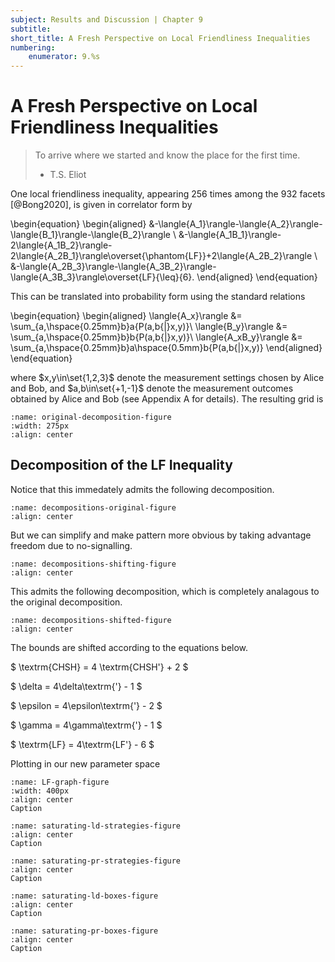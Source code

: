 ```yaml
---
subject: Results and Discussion | Chapter 9
subtitle:
short_title: A Fresh Perspective on Local Friendliness Inequalities
numbering: 
    enumerator: 9.%s
---
```


# A Fresh Perspective on Local Friendliness Inequalities

> To arrive where we started and know the place for the first time.
> - T.S. Eliot

One local friendliness inequality, appearing 256 times among the 932 facets [@Bong2020], is given in correlator form by

\begin{equation}
\begin{aligned}
    &-\langle{A_1}\rangle-\langle{A_2}\rangle-\langle{B_1}\rangle-\langle{B_2}\rangle \\
    &-\langle{A_1B_1}\rangle-2\langle{A_1B_2}\rangle-2\langle{A_2B_1}\rangle\overset{\phantom{LF}}+2\langle{A_2B_2}\rangle \\
    &-\langle{A_2B_3}\rangle-\langle{A_3B_2}\rangle-\langle{A_3B_3}\rangle\overset{LF}{\leq}{6}.
\end{aligned}
\end{equation}

This can be translated into probability form using the standard relations

\begin{equation}
\begin{aligned}
    \langle{A_x}\rangle &= \sum_{a,\hspace{0.25mm}b}a{P(a,b{|}x,y)}\\
    \langle{B_y}\rangle &= \sum_{a,\hspace{0.25mm}b}b{P(a,b{|}x,y)}\\
    \langle{A_xB_y}\rangle &= \sum_{a,\hspace{0.25mm}b}a\hspace{0.5mm}b{P(a,b{|}x,y)}
\end{aligned}
\end{equation}

where $x,y\in\set{1,2,3}$ denote the measurement settings chosen by Alice and Bob, and $a,b\in\set{+1,-1}$ denote the measurement outcomes obtained by Alice and Bob (see Appendix A for details). The resulting grid is

```{figure} LF-grid-original.JPG
:name: original-decomposition-figure
:width: 275px
:align: center
```

## Decomposition of the LF Inequality

Notice that this immedately admits the following decomposition.

```{figure} decompositions-original.JPG
:name: decompositions-original-figure
:align: center
```

But we can simplify and make pattern more obvious by taking advantage freedom due to no-signalling.

```{figure} decompositions-shifting.JPG
:name: decompositions-shifting-figure
:align: center
```

This admits the following decomposition, which is completely analagous to the original decomposition.

```{figure} decompositions-shifted.JPG
:name: decompositions-shifted-figure
:align: center
```
The bounds are shifted according to the equations below.

$ \textrm{CHSH} = 4 \textrm{CHSH'} + 2 $


$ \delta = 4\delta\textrm{'} - 1 $


$ \epsilon = 4\epsilon\textrm{'} - 2 $


$ \gamma = 4\gamma\textrm{'} - 1 $


$ \textrm{LF} = 4\textrm{LF'} - 6 $


Plotting in our new parameter space

```{figure} LFgraph.JPG
:name: LF-graph-figure
:width: 400px
:align: center
Caption
```

```{figure} saturating-ld-strategies.JPG
:name: saturating-ld-strategies-figure
:align: center
Caption
```

```{figure} saturating-pr-strategies.JPG
:name: saturating-pr-strategies-figure
:align: center
Caption
```

```{figure} saturating-ld-boxes.JPG
:name: saturating-ld-boxes-figure
:align: center
Caption
```

```{figure} saturating-pr-boxes.JPG
:name: saturating-pr-boxes-figure
:align: center
Caption
```